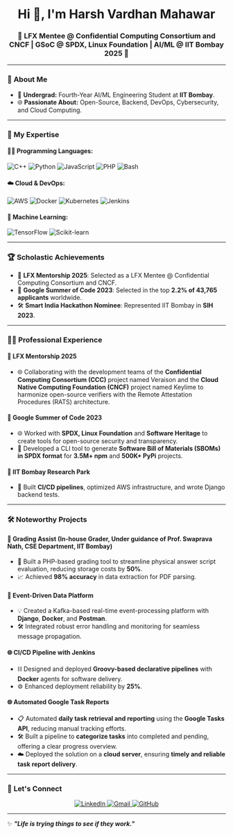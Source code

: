 <h1 align="center">Hi 👋, I'm Harsh Vardhan Mahawar</h1>
<h3 align="center">🚀 LFX Mentee @ Confidential Computing Consortium and CNCF | GSoC @ SPDX, Linux Foundation | AI/ML @ IIT Bombay 2025 🚀</h3>



---

### 🌟 **About Me**
- 🏫 **Undergrad:** Fourth-Year AI/ML Engineering Student at **IIT Bombay**.
- 🌐 **Passionate About:** Open-Source, Backend, DevOps, Cybersecurity, and Cloud Computing.

---

### 💼 **My Expertise**
#### 👨‍💻 **Programming Languages**:
![C++](https://img.shields.io/badge/C++-00599C?style=for-the-badge&logo=c%2B%2B&logoColor=white)
![Python](https://img.shields.io/badge/Python-3776AB?style=for-the-badge&logo=python&logoColor=white)
![JavaScript](https://img.shields.io/badge/JavaScript-F7DF1E?style=for-the-badge&logo=javascript&logoColor=black)
![PHP](https://img.shields.io/badge/PHP-777BB4?style=for-the-badge&logo=php&logoColor=white)
![Bash](https://img.shields.io/badge/Bash-4EAA25?style=for-the-badge&logo=gnu-bash&logoColor=white)

#### ☁️ **Cloud & DevOps**:
![AWS](https://img.shields.io/badge/AWS-232F3E?style=for-the-badge&logo=amazon-aws&logoColor=white)
![Docker](https://img.shields.io/badge/Docker-2496ED?style=for-the-badge&logo=docker&logoColor=white)
![Kubernetes](https://img.shields.io/badge/Kubernetes-326CE5?style=for-the-badge&logo=kubernetes&logoColor=white)
![Jenkins](https://img.shields.io/badge/Jenkins-D24939?style=for-the-badge&logo=jenkins&logoColor=white)

#### 🔬 **Machine Learning**:
![TensorFlow](https://img.shields.io/badge/TensorFlow-FF6F00?style=for-the-badge&logo=tensorflow&logoColor=white)
![Scikit-learn](https://img.shields.io/badge/Scikit--learn-F7931E?style=for-the-badge&logo=scikit-learn&logoColor=black)

---

### 🏆 **Scholastic Achievements**
- 📄 **LFX Mentorship 2025**: Selected as a LFX Mentee @ Confidential Computing Consortium and CNCF.
- 🌟 **Google Summer of Code 2023**: Selected in the top **2.2% of 43,765 applicants** worldwide.
- 🛠️ **Smart India Hackathon Nominee**: Represented IIT Bombay in **SIH 2023**.

---

### 👨‍💻 **Professional Experience**
#### 📌 **LFX Mentorship 2025**
- 🌐 Collaborating with the development teams of the **Confidential Computing Consortium (CCC)** project named Veraison and the **Cloud Native Computing Foundation (CNCF)** project named Keylime to harmonize open-source verifiers with the Remote Attestation Procedures (RATS) architecture.

#### 📌 **Google Summer of Code 2023**
- 🌐 Worked with **SPDX, Linux Foundation** and **Software Heritage** to create tools for open-source security and transparency.
- 📄 Developed a CLI tool to generate **Software Bill of Materials (SBOMs) in SPDX format** for **3.5M+ npm** and **500K+ PyPi** projects.

#### 📌 **IIT Bombay Research Park**
- 🔧 Built **CI/CD pipelines**, optimized AWS infrastructure, and wrote Django backend tests.

---

### 🛠️ **Noteworthy Projects**
#### 🔗 **Grading Assist** (In-house Grader, Under guidance of Prof. Swaprava Nath, CSE Department, IIT Bombay)
- 🚀 Built a PHP-based grading tool to streamline physical answer script evaluation, reducing storage costs by **50%**.
- 📈 Achieved **98% accuracy** in data extraction for PDF parsing.

#### 🧩 **Event-Driven Data Platform**
- 💡 Created a Kafka-based real-time event-processing platform with **Django**, **Docker**, and **Postman**.
- 🛠️ Integrated robust error handling and monitoring for seamless message propagation.

#### 🌐 **CI/CD Pipeline with Jenkins**
- ⛓️ Designed and deployed **Groovy-based declarative pipelines** with **Docker** agents for software delivery.
- ⚙️ Enhanced deployment reliability by **25%**.

#### 🌐 Automated Google Task Reports  
- 📋 Automated **daily task retrieval and reporting** using the **Google Tasks API**, reducing manual tracking efforts.  
- 🛠️ Built a pipeline to **categorize tasks** into completed and pending, offering a clear progress overview.  
- ☁️ Deployed the solution on a **cloud server**, ensuring **timely and reliable task report delivery**.  


---

### 🌟 **Let's Connect**
<p align="center">
  <a href="https://www.linkedin.com/in/harshvmahawar/" target="_blank">
    <img src="https://img.shields.io/badge/LinkedIn-0A66C2?style=for-the-badge&logo=linkedin&logoColor=white" alt="LinkedIn">
  </a>
  <a href="mailto:hv062727@gmail.com">
    <img src="https://img.shields.io/badge/Gmail-D14836?style=for-the-badge&logo=gmail&logoColor=white" alt="Gmail">
  </a>
  <a href="https://github.com/HarshvMahawar">
    <img src="https://img.shields.io/badge/GitHub-181717?style=for-the-badge&logo=github&logoColor=white" alt="GitHub">
  </a>
</p>

---

✨ **_"Life is trying things to see if they work."_**
